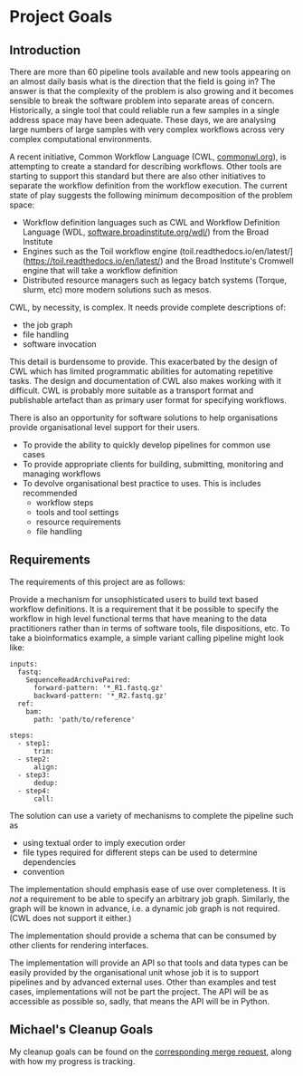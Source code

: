 # Project Goals

## Introduction
There are more than 60 pipeline tools available and new tools appearing on an almost daily basis what is the
direction that the field is going in? The answer is that the complexity of the problem is also growing and
it becomes sensible to break the software problem into separate areas of concern. Historically, a single 
tool that could reliable run a few samples in a single address space may have been adequate. These days, we are
analysing large numbers of large samples with very complex workflows across very complex computational environments.

A recent initiative, Common Workflow Language (CWL, [commonwl.org](https://www.commonwl.org/)), is attempting to
create a standard for describing workflows. Other tools are starting to support this standard but there are also other
initiatives to separate the workflow definition from the workflow execution. The current state of play suggests the
following minimum decomposition of the problem space:

* Workflow definition languages such as CWL and Workflow Definition Language (WDL, 
[software.broadinstitute.org/wdl/](https://software.broadinstitute.org/wdl/)) from the Broad Institute
* Engines such as the Toil workflow engine (toil.readthedocs.io/en/latest/](https://toil.readthedocs.io/en/latest/) and 
the Broad Institute's Cromwell engine that will take a workflow definition
* Distributed resource managers such as legacy batch systems (Torque, slurm, etc) more modern solutions such as
mesos.


CWL, by necessity, is complex. It needs provide complete descriptions of:

* the job graph
* file handling
* software invocation

This detail is burdensome to provide. This exacerbated by the design of CWL which has limited programmatic abilities
for automating repetitive tasks. The design and documentation of CWL also makes working with it difficult. CWL is
probably more suitable as a transport format and publishable artefact than as primary user format for specifying
workflows.

There is also an opportunity for software solutions to help organisations provide organisational level support for their
users.

* To provide the ability to quickly develop pipelines for common use cases
* To provide appropriate clients for building, submitting, monitoring and managing workflows
* To devolve organisational best practice to uses. This is includes recommended
    * workflow steps
    * tools and tool settings
    * resource requirements
    * file handling


## Requirements
The requirements of this project are as follows:

Provide a mechanism for unsophisticated users to build text based workflow definitions. It is a requirement that it be
possible to specify the workflow in high level functional terms that have meaning to the data practitioners rather than
in terms of software tools, file dispositions, etc. To take a bioinformatics example, a simple variant calling pipeline
might look like:
```text
inputs:
  fastq:
    SequenceReadArchivePaired:
      forward-pattern: '*_R1.fastq.gz'
      backward-pattern: '*_R2.fastq.gz'
  ref:
    bam:
      path: 'path/to/reference'

steps:
  - step1:
      trim:
  - step2:
      align:
  - step3:
      dedup:
  - step4:
      call:
```

The solution can use a variety of mechanisms to complete the pipeline such as
* using textual order to imply execution order
* file types required for different steps can be used to determine dependencies
* convention

The implementation should emphasis ease of use over completeness. It is _not_ a requirement to be able to specify an
arbitrary job graph. Similarly, the graph will be known in advance, i.e. a dynamic job graph is not required. (CWL does 
not support it either.)

The implementation should provide a schema that can be consumed by other clients for rendering interfaces.

The implementation will provide an API so that tools and data types can be easily provided by the organisational unit
whose job it is to support pipelines and by advanced external uses. Other than examples and test cases, implementations
will not be part the project. The API will be as accessible as possible so, sadly, that means the API will be in Python.


## Michael's Cleanup Goals
My cleanup goals can be found on the 
[corresponding merge request](https://github.com/WEHI-ResearchComputing/wehi-pipeline-definition/pull/1),
along with how my progress is tracking.


 